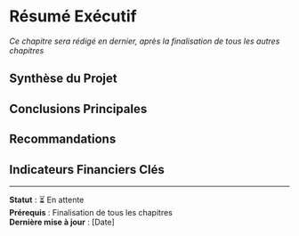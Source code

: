 # Résumé Exécutif

*Ce chapitre sera rédigé en dernier, après la finalisation de tous les autres chapitres*

## Synthèse du Projet

## Conclusions Principales

## Recommandations

## Indicateurs Financiers Clés

---

**Statut** : ⏳ En attente  
**Prérequis** : Finalisation de tous les chapitres  
**Dernière mise à jour** : [Date]
